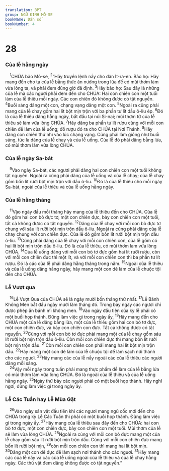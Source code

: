 ```yaml
---
translation: BPT
group: NGŨ KINH MÔ-SE
bookName: Dân số 
bookNumber: 4
---
```


<div class="title"><h1>28</h1><h3>Của lễ hằng ngày</h3></div>
<span class="verse dan_28_1"> <sup>1</sup>CHÚA bảo Mô-se,</span>
<span class="verse dan_28_2"><sup>2</sup>“Hãy truyền lệnh nầy cho dân Ít-ra-en. Bảo họ: Hãy mang đến cho ta của lễ bằng thức ăn nướng trong lửa để có mùi thơm làm vừa lòng ta, và phải đem đúng giờ đã định.</span>
<span class="verse dan_28_3"><sup>3</sup>Hãy bảo họ: Sau đây là những của lễ mà các ngươi phải đem đến cho CHÚA: Hai con chiên con một tuổi làm của lễ thiêu mỗi ngày. Các con chiên đó không được có tật nguyền.</span>
<span class="verse dan_28_4"><sup>4</sup>Buổi sáng dâng một con, chạng vạng dâng một con.</span>
<span class="verse dan_28_5"><sup>5</sup>Ngoài ra cũng phải mang của lễ chay gồm hai lít bột mịn trộn với ba phần tư lít dầu ô-liu ép.</span>
<span class="verse dan_28_6"><sup>6</sup>Đó là của lễ thiêu dâng hằng ngày, bắt đầu tại núi Si-nai; mùi thơm từ của lễ thiêu sẽ làm vừa lòng CHÚA.</span>
<span class="verse dan_28_7"><sup>7</sup>Hãy dâng ba phần tư lít rượu cùng với mỗi con chiên để làm của lễ uống; đổ rượu đó ra cho CHÚA tại Nơi Thánh.</span>
<span class="verse dan_28_8"><sup>8</sup>Hãy dâng con chiên thứ nhì vào lúc chạng vạng. Cũng phải làm giống như buổi sáng, tức là dâng của lễ chay và của lễ uống. Của lễ đó phải dâng bằng lửa, có mùi thơm làm vừa lòng CHÚA.<br/></span>
<div class="title"><h3>Của lễ ngày Sa-bát</h3></div>
<span class="verse dan_28_9"> <sup>9</sup>Vào ngày Sa-bát, các ngươi phải dâng hai con chiên con một tuổi không tật nguyền. Ngoài ra cũng phải dâng của lễ uống và của lễ chay; của lễ chay gồm bốn lít rưỡi bột mịn trộn với dầu ô-liu.</span>
<span class="verse dan_28_10"><sup>10</sup>Đó là của lễ thiêu cho mỗi ngày Sa-bát, ngoài của lễ thiêu và của lễ uống hằng ngày.<br/></span>
<div class="title"><h3>Của lễ hằng tháng</h3></div>
<span class="verse dan_28_11"> <sup>11</sup>Vào ngày đầu mỗi tháng hãy mang của lễ thiêu đến cho CHÚA. Của lễ đó gồm hai con bò đực tơ, một con chiên đực, bảy con chiên con một tuổi, tất cả không được có tật nguyền.</span>
<span class="verse dan_28_12"><sup>12</sup>Dâng của lễ chay với mỗi con bò đực tơ chung với sáu lít rưỡi bột mịn trộn dầu ô-liu. Ngoài ra cũng phải dâng của lễ chay chung với con chiên đực. Của lễ đó gồm bốn lít rưỡi bột mịn trộn dầu ô-liu.</span>
<span class="verse dan_28_13"><sup>13</sup>Cũng phải dâng của lễ chay với mỗi con chiên con, của lễ gồm có hai lít bột mịn trộn dầu ô-liu. Đó là của lễ thiêu, có mùi thơm làm vừa lòng CHÚA.</span>
<span class="verse dan_28_14"><sup>14</sup>Của lễ uống dâng với mỗi con bò tơ đực gồm hai lít rưỡi rượu, còn với mỗi con chiên đực thì một lít, và với mỗi con chiên con thì ba phần tư lít rượu. Đó là các của lễ phải dâng hằng tháng trong năm.</span>
<span class="verse dan_28_15"><sup>15</sup>Ngoài của lễ thiêu và của lễ uống dâng hằng ngày, hãy mang một con dê làm của lễ chuộc tội đến cho CHÚA.<br/></span>
<div class="title"><h3>Lễ Vượt qua</h3></div>
<span class="verse dan_28_16"> <sup>16</sup>Lễ Vượt Qua của CHÚA sẽ là ngày mười bốn tháng thứ nhất.</span>
<span class="verse dan_28_17"><sup>17</sup>Lễ Bánh Không Men bắt đầu ngày mười lăm tháng đó. Trong bảy ngày các ngươi chỉ được phép ăn bánh mì không men.</span>
<span class="verse dan_28_18"><sup>18</sup>Vào ngày đầu tiên của kỳ lễ phải có một buổi họp thánh. Đừng làm việc gì trong ngày ấy.</span>
<span class="verse dan_28_19"><sup>19</sup>Hãy mang đến cho CHÚA một của lễ dâng bằng lửa, một của lễ thiêu gồm hai con bò tơ đực, một con chiên đực, và bảy con chiên con đực. Tất cả không được có tật nguyền.</span>
<span class="verse dan_28_20"><sup>20</sup>Cùng với mỗi con bò tơ đực phải mang một của lễ chay gồm sáu lít rưỡi bột mịn trộn dầu ô-liu. Còn mỗi con chiên đực thì mang bốn lít rưỡi bột mịn trộn dầu.</span>
<span class="verse dan_28_21"><sup>21</sup>Còn mỗi con chiên con phải mang hai lít bột mịn trộn dầu.</span>
<span class="verse dan_28_22"><sup>22</sup>Hãy mang một con dê làm của lễ chuộc tội để làm sạch nơi thánh cho các ngươi.</span>
<span class="verse dan_28_23"><sup>23</sup>Hãy mang các của lễ nầy ngoài các của lễ thiêu các ngươi dâng mỗi sáng.<br/></span>
<span class="verse dan_28_24"> <sup>24</sup>Vậy mỗi ngày trong tuần phải mang thực phẩm để làm của lễ bằng lửa có mùi thơm làm vừa lòng CHÚA. Đó là ngoài của lễ thiêu và của lễ uống hằng ngày.</span>
<span class="verse dan_28_25"><sup>25</sup>Ngày thứ bảy các ngươi phải có một buổi họp thánh. Hãy nghỉ ngơi, đừng làm việc gì trong ngày ấy.<br/></span>
<div class="title"><h3>Lễ Các Tuần hay Lễ Mùa Gặt</h3></div>
<span class="verse dan_28_26"> <sup>26</sup>Vào ngày sản vật đầu tiên khi các ngươi mang ngũ cốc mới đến cho CHÚA trong kỳ Lễ Các Tuần thì phải có một buổi họp thánh. Đừng làm việc gì trong ngày ấy.</span>
<span class="verse dan_28_27"><sup>27</sup>Hãy mang của lễ thiêu sau đây đến cho CHÚA: hai con bò tơ đực, một con chiên đực, bảy con chiên con một tuổi. Mùi thơm của lễ sẽ làm vừa lòng CHÚA.</span>
<span class="verse dan_28_28"><sup>28</sup>Ngoài ra cùng với mỗi con bò đực mang một của lễ chay gồm sáu lít rưỡi bột mịn trộn dầu. Cùng với mỗi con chiên đực mang bốn lít rưỡi bột mịn,</span>
<span class="verse dan_28_29"><sup>29</sup>còn mỗi con chiên con thì mang hai lít bột mịn.</span>
<span class="verse dan_28_30"><sup>30</sup>Dâng một con dê đực để làm sạch nơi thánh cho các ngươi.</span>
<span class="verse dan_28_31"><sup>31</sup>Hãy mang các của lễ nầy và các của lễ uống ngoài của lễ thiêu và của lễ chay hằng ngày. Các thú vật đem dâng không được có tật nguyền.”<br/></span>
